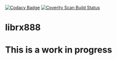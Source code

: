 [![Codacy Badge](https://app.codacy.com/project/badge/Grade/ad3e454ecaf44645905e69d3ec334bee)](https://www.codacy.com?utm_source=github.com&amp;utm_medium=referral&amp;utm_content=cozycactus/librx888&amp;utm_campaign=Badge_Grade)
<a href="https://scan.coverity.com/projects/cozycactus-librx888">
  <img alt="Coverity Scan Build Status"
       src="https://scan.coverity.com/projects/25395/badge.svg"/>
</a>
# librx888
# This is a work in progress
